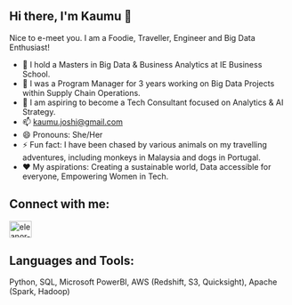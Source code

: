 ## Hi there, I'm Kaumu 👋
Nice to e-meet you. I am a Foodie, Traveller, Engineer and Big Data Enthusiast!
- 🔭 I hold a Masters in Big Data & Business Analytics at IE Business School.
- 💼 I was a Program Manager for 3 years working on Big Data Projects within Supply Chain Operations.
-  🧐 I am aspiring to become a Tech Consultant focused on Analytics & AI Strategy.
- 📫 kaumu.joshi@gmail.com
- 😄 Pronouns: She/Her
- ⚡ Fun fact: I have been chased by various animals on my travelling adventures, including monkeys in Malaysia and dogs in Portugal.
- ❤️ My aspirations: Creating a sustainable world, Data accessible for everyone, Empowering Women in Tech.

## Connect with me:
<a href="https://www.linkedin.com/in/kaumu-joshi-6871b5147/" target="blank"><img align="center" src="https://cdn.jsdelivr.net/npm/simple-icons@v3/icons/linkedin.svg" alt="eleanor-li" height="30" width="40" /></a>

## Languages and Tools:
Python, SQL, Microsoft PowerBI, AWS (Redshift, S3, Quicksight), Apache (Spark, Hadoop)
